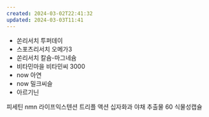 ```yaml
---
created: 2024-03-02T22:41:32
updated: 2024-03-03T11:41
---
```

- 쏜리서치 투퍼데이
- 스포츠리서치 오메가3
- 쏜리서치 칼슘-마그네슘
- 비타민마을 비타민씨 3000
- now 아연
- now 밀크씨슬
- 아르기닌

피세틴
nmn
라이프익스텐션 트리플 액션 십자화과 야채 추출물 60 식물성캡슐
